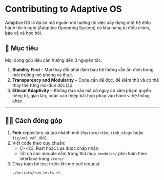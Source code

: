 # Contributing to Adaptive OS

Adaptive OS là dự án mã nguồn mở hướng tới việc xây dựng một hệ điều hành thích nghi (Adaptive Operating System) có khả năng tự điều chỉnh, bảo vệ và học hỏi.

## 🧭 Mục tiêu
Mọi đóng góp đều cần hướng đến 3 nguyên tắc:
1. **Stability First** – Mọi thay đổi phải đảm bảo hệ thống vẫn ổn định trong môi trường mô phỏng và thực.
2. **Transparency and Modularity** – Code cần dễ đọc, dễ kiểm thử và có thể thay thế từng mô-đun độc lập.
3. **Ethical Adaptivity** – Không đưa vào mã có nguy cơ xâm phạm quyền riêng tư, gian lận, hoặc can thiệp bất hợp pháp vào hành vi hệ thống khác.

---

## 🧑‍💻 Cách đóng góp
1. **Fork** repository và tạo nhánh mới (`feature/<tên_tính_năng>` hoặc `fix/<mã_vấn_đề>`).
2. Viết code theo quy chuẩn:
   - C++23, Rust hoặc Lua được chấp nhận.
   - Tất cả các module nằm trong thư mục `/modules/` phải tuân theo interface trong `/core/`.
3. Chạy toàn bộ test trước khi mở pull request:
   ```bash
   ./scripts/run_tests.sh
``` 
